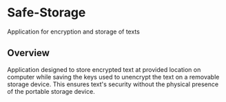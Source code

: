 # Safe-Storage
Application for encryption and storage of texts

## Overview
Application designed to store encrypted text at provided location on computer while saving the keys used to unencrypt the text on a removable storage device. This ensures text's security without the physical presence of the portable storage device.

